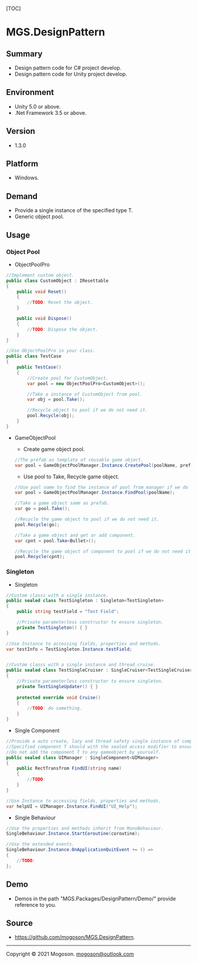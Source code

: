 [TOC]

# MGS.DesignPattern

## Summary
- Design pattern code for C# project develop.
- Design pattern code for Unity project develop.

## Environment
- Unity 5.0 or above.
- .Net Framework 3.5 or above.

## Version

- 1.3.0

## Platform
- Windows.

## Demand
- Provide a single instance of the specified type T.
- Generic object pool.

## Usage

### Object Pool

- ObjectPoolPro

```C#
//Implement custom object.
public class CustomObject : IResettable
{
    public void Reset()
    {
        //TODO: Reset the object.
    }

    public void Dispose()
    {
        //TODO: Dispose the object.
    }
}

//Use ObjectPoolPro in your class.
public class TestCase
{
    public TestCase()
    {
        //Create pool for CustomObject.
        var pool = new ObjectPoolPro<CustomObject>();

        //Take a instance of CustomObject from pool.
        var obj = pool.Take();

        //Recycle object to pool if we do not need it.
        pool.Recycle(obj);
    }
}
```

- GameObjectPool

  - Create game object pool.

  ```C#
  //The prefab as template of reusable game object.
  var pool = GameObjectPoolManager.Instance.CreatePool(poolName, prefab);
  ```

  - Use pool to Take, Recycle game object.

  ```C#
  //Use pool name to find the instance of pool from manager if we do not hold it.
  var pool = GameObjectPoolManager.Instance.FindPool(poolName);
  
  //Take a game object same as prefab.
  var go = pool.Take();
  
  //Recycle the game object to pool if we do not need it.
  pool.Recycle(go);
  
  //Take a game object and get or add component.
  var cpnt = pool.Take<Bullet>();
  
  //Recycle the game object of component to pool if we do not need it.
  pool.Recycle(cpnt);
  ```

### Singleton

- Singleton

```C#
//Custom classs with a single instance.
public sealed class TestSingleton : Singleton<TestSingleton>
{
    public string testField = "Test Field";

    //Private parameterless constructor to ensure singleton.
    private TestSingleton() { }
}

//Use Instance to accessing fields, properties and methods. 
var testInfo = TestSingleton.Instance.testField;


//Custom classs with a single instance and thread cruise.
public sealed class TestSingleCruiser : SingleCruiser<TestSingleCruiser>
{
    //Private parameterless constructor to ensure singleton.
    private TestSingleUpdater() { }
    
    protected override void Cruise()
    {
        //TODO: do something.
    }
}
```

- Single Component

```C#
//Provide a auto create, lazy and thread safety single instance of component T;
//Specified component T should with the sealed access modifier to ensure singleton.
//Do not add the component T to any gameobject by yourself.
public sealed class UIManager : SingleComponent<UIManager>
{
    public RectTransfrom FindUI(string name)
    {
        //TODO:
    }
}

//Use Instance to accessing fields, properties and methods. 
var helpUI = UIManager.Instance.FindUI("UI_Help");
```

- Single Behaviour

```C#
//Use the properties and methods inherit from MonoBehaviour.
SingleBehaviour.Instance.StartCoroutine(coroutine);

//Use the extended events.
SingleBehaviour.Instance.OnApplicationQuitEvent += () =>
{
    //TODO:
};
```

## Demo
- Demos in the path "MGS.Packages/DesignPattern/Demo/" provide reference to you.

## Source
- https://github.com/mogoson/MGS.DesignPattern.

------

Copyright © 2021 Mogoson.	mogoson@outlook.com